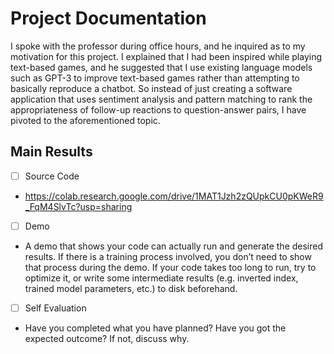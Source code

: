 # Project Documentation

I spoke with the professor during office hours, and he inquired as to my motivation for this project. I explained that I had been inspired while playing text-based games, and he suggested that I use existing language models such as GPT-3 to improve text-based games rather than attempting to basically reproduce a chatbot. So instead of just creating a software application that uses sentiment analysis and pattern matching to rank the appropriateness of follow-up reactions to question-answer pairs, I have pivoted to the aforementioned topic.

## Main Results

- [ ] Source Code
 - https://colab.research.google.com/drive/1MAT1Jzh2zQUpkCU0pKWeR9_FqM4SlvTc?usp=sharing
- [ ] Demo
 - A demo that shows your code can actually run and generate the desired results. If there is a training process involved, you don’t need to show that process during the demo. If your code takes too long to run, try to optimize it, or write some intermediate results (e.g. inverted index, trained model parameters, etc.) to disk beforehand.
- [ ] Self Evaluation
 - Have you completed what you have planned? Have you got the expected outcome? If not, discuss why.
